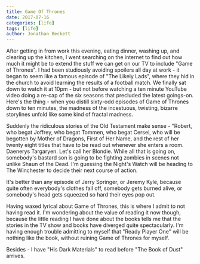 ```yaml
---
title: Game Of Thrones
date: 2017-07-16
categories: [life]
tags: [life]
author: Jonathan Beckett
---
```


After getting in from work this evening, eating dinner, washing up, and clearing up the kitchen, I went searching on the internet to find out how much it might be to extend the stuff we can get on our TV to include "Game of Thrones". I had been studiously avoiding spoilers all day at work - it began to seem like a famous episode of "The Likely Lads", where they hid in the church to avoid learning the results of a football match. We finally sat down to watch it at 10pm - but not before watching a ten minute YouTube video doing a re-cap of the six seasons that precluded the latest goings-on. Here's the thing - when you distill sixty-odd episodes of Game of Thrones down to ten minutes, the madness of the incestuous, twisting, bizarre storylines unfold like some kind of fractal madness.

Suddenly the ridiculous stories of the Old Testament make sense - "Robert, who begat Joffrey, who begat Tommen, who begat Cersei, who will be begotten by Mother of Dragons, First of Her Name, and the rest of her twenty eight titles that have to be read out whenever she enters a room. Daenerys Targaryen. Let's call her Blondie. While all that is going on, somebody's bastard son is going to be fighting zombies in scenes not unlike Shaun of the Dead. I'm guessing the Night's Watch will be heading to The Winchester to decide their next course of action.

It's better than any episode of Jerry Springer, or Jeremy Kyle, because quite often everybody's clothes fall off, somebody gets burned alive, or somebody's head gets squeezed so hard their eyes pop out.

Having waxed lyrical about Game of Thrones, this is where I admit to not having read it. I'm wondering about the value of reading it now though, because the little reading I have done about the books tells me that the stories in the TV show and books have diverged quite spectacularly. I'm having enough trouble admitting to myself that "Ready Player One" will be nothing like the book, without ruining Game of Thrones for myself.

Besides - I have "His Dark Materials" to read before "The Book of Dust" arrives.